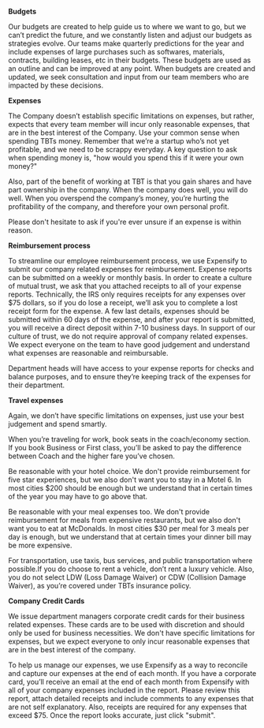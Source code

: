 **Budgets**

Our budgets are created to help guide us to where we want to go, but we can’t predict the future, and we constantly listen and adjust our budgets as strategies evolve. Our teams make quarterly predictions for the year and include expenses of large purchases such as softwares, materials, contracts, building leases, etc in their budgets. These budgets are used as an outline and can be improved at any point. When budgets are created and updated, we seek consultation and input from our team members who are impacted by these decisions.

**Expenses**

The Company doesn’t establish specific limitations on expenses, but rather, expects that every team member will incur only reasonable expenses, that are in the best interest of the Company. Use your common sense when spending TBTs money. Remember that we’re a startup who’s not yet profitable, and we need to be scrappy everyday. A key question to ask when spending money is, "how would you spend this if it were your own money?"

Also, part of the benefit of working at TBT is that you gain shares and have part ownership in the company. When the company does well, you will do well. When you overspend the company’s money, you’re hurting the profitability of the company, and therefore your own personal profit. 

Please don't hesitate to ask if you're ever unsure if an expense is within reason.

**Reimbursement process**

To streamline our employee reimbursement process, we use Expensify to submit our company related expenses for reimbursement. Expense reports can be submitted on a weekly or monthly basis. In order to create a culture of mutual trust, we ask that you attached receipts to all of your expense reports. Technically, the IRS only requires receipts for any expenses over $75 dollars, so if you do lose a receipt, we’ll ask you to complete a lost receipt form for the expense. A few last details, expenses should be submitted within 60 days of the expense, and after your report is submitted, you will receive a direct deposit within 7-10 business days.
In support of our culture of trust, we do not require approval of company related expenses. We expect everyone on the team to have good judgement and understand what expenses are reasonable and reimbursable.

Department heads will have access to your expense reports for checks and balance purposes, and to ensure they’re keeping track of the expenses for their department. 

**Travel expenses**

Again, we don’t have specific limitations on expenses, just use your best judgement and spend smartly. 

When you’re traveling for work, book seats in the coach/economy section. If you book Business or First class, you’ll be asked to pay the difference between Coach and the higher fare you’ve chosen.

Be reasonable with your hotel choice. We don't provide reimbursement for five star experiences, but we also don't want you to stay in a Motel 6. In most cities $200 should be enough but we understand that in certain times of the year you may have to go above that.

Be reasonable with your meal expenses too. We don't provide reimbursement for meals from expensive restaurants, but we also don't want you to eat at McDonalds. In most cities $30 per meal for 3 meals per day is enough, but we understand that at certain times your dinner bill may be more expensive.  

For transportation, use taxis, bus services, and public transportation where possible.If you do choose to rent a vehicle, don’t rent a luxury vehicle. Also, you do not select LDW (Loss Damage Waiver) or CDW (Collision Damage Waiver), as you’re covered under TBTs insurance policy.

**Company Credit Cards**
 
We issue department managers corporate credit cards for their business related expenses. These cards are to be used with discretion and should only be used for business necessities. We don't have specific limitations for expenses, but we expect everyone to only incur reasonable expenses that are in the best interest of the company. 

To help us manage our expenses, we use Expensify as a way to reconcile and capture our expenses at the end of each month. If you have a corporate card, you’ll receive an email at the end of each month from Expensify with all of your company expenses included in the report. Please review this report, attach detailed receipts and include comments to any expenses that are not self explanatory. Also, receipts are required for any expenses that exceed $75. Once the report looks accurate, just click "submit".
